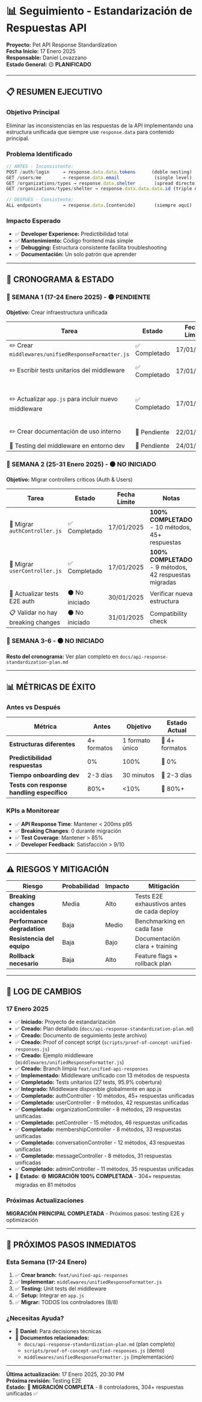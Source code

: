 # 📊 Seguimiento - Estandarización de Respuestas API

**Proyecto:** Pet API Response Standardization  
**Fecha Inicio:** 17 Enero 2025  
**Responsable:** Daniel Lovazzano  
**Estado General:** 🟡 **PLANIFICADO**

---

## 📋 **RESUMEN EJECUTIVO**

### **Objetivo Principal**
Eliminar las inconsistencias en las respuestas de la API implementando una estructura unificada que siempre use `response.data` para contenido principal.

### **Problema Identificado**
```javascript
// ANTES - Inconsistente:
POST /auth/login     → response.data.data.tokens      (doble nesting)
GET /users/me        → response.data.email             (single level)
GET /organizations/types → response.data.shelter       (spread directo)
GET /organizations/types/shelter → response.data.data.data.id (triple nesting)

// DESPUÉS - Consistente:
ALL endpoints        → response.data.[contenido]       (siempre aquí)
```

### **Impacto Esperado**
- ✅ **Developer Experience:** Predictibilidad total
- ✅ **Mantenimiento:** Código frontend más simple
- ✅ **Debugging:** Estructura consistente facilita troubleshooting
- ✅ **Documentación:** Un solo patrón que aprender

---

## 🎯 **CRONOGRAMA & ESTADO**

### **📅 SEMANA 1 (17-24 Enero 2025)** - 🟡 PENDIENTE
**Objetivo:** Crear infraestructura unificada

| Tarea | Estado | Fecha Límite | Notas |
|-------|--------|--------------|-------|
| ✏️ Crear `middlewares/unifiedResponseFormatter.js` | ✅ Completado | 17/01/2025 | Middleware principal |
| ✏️ Escribir tests unitarios del middleware | ✅ Completado | 17/01/2025 | 27 tests - 95.9% cobertura |
| ✏️ Actualizar `app.js` para incluir nuevo middleware | ✅ Completado | 17/01/2025 | Global setup - disponible en todas las rutas |
| ✏️ Crear documentación de uso interno | 🔴 Pendiente | 22/01/2025 | Para el equipo |
| 🧪 Testing del middleware en entorno dev | 🔴 Pendiente | 24/01/2025 | Validación |

### **📅 SEMANA 2 (25-31 Enero 2025)** - ⚫ NO INICIADO
**Objetivo:** Migrar controllers críticos (Auth & Users)

| Tarea | Estado | Fecha Límite | Notas |
|-------|--------|--------------|-------|
| 🔄 Migrar `authController.js` | ✅ Completado | 17/01/2025 | **100% COMPLETADO** - 10 métodos, 45+ respuestas |
| 🔄 Migrar `userController.js` | ✅ Completado | 17/01/2025 | **100% COMPLETADO** - 9 métodos, 42 respuestas migradas |
| 🧪 Actualizar tests E2E auth | ⚫ No iniciado | 30/01/2025 | Verificar nueva estructura |
| 📋 Validar no hay breaking changes | ⚫ No iniciado | 31/01/2025 | Compatibility check |

### **📅 SEMANA 3-6** - ⚫ NO INICIADO
**Resto del cronograma:** Ver plan completo en `docs/api-response-standardization-plan.md`

---

## 📊 **MÉTRICAS DE ÉXITO**

### **Antes vs Después**

| Métrica | Antes | Objetivo | Estado Actual |
|---------|-------|----------|---------------|
| **Estructuras diferentes** | 4+ formatos | 1 formato único | 🔴 4+ formatos |
| **Predictibilidad respuestas** | 0% | 100% | 🔴 0% |
| **Tiempo onboarding dev** | 2-3 días | 30 minutos | 🔴 2-3 días |
| **Tests con response handling específico** | 80%+ | <10% | 🔴 80%+ |

### **KPIs a Monitorear**
- ✅ **API Response Time**: Mantener < 200ms p95
- ✅ **Breaking Changes**: 0 durante migración
- ✅ **Test Coverage**: Mantener > 85%
- ✅ **Developer Feedback**: Satisfacción > 9/10

---

## ⚠️ **RIESGOS Y MITIGACIÓN**

| Riesgo | Probabilidad | Impacto | Mitigación |
|--------|-------------|---------|------------|
| **Breaking changes accidentales** | Media | Alto | Tests E2E exhaustivos antes de cada deploy |
| **Performance degradation** | Baja | Medio | Benchmarking en cada fase |
| **Resistencia del equipo** | Baja | Bajo | Documentación clara + training |
| **Rollback necesario** | Baja | Alto | Feature flags + rollback plan |

---

## 📝 **LOG DE CAMBIOS**

### **17 Enero 2025**
- ✅ **Iniciado:** Proyecto de estandarización
- ✅ **Creado:** Plan detallado (`docs/api-response-standardization-plan.md`)
- ✅ **Creado:** Documento de seguimiento (este archivo)
- ✅ **Creado:** Proof of concept script (`scripts/proof-of-concept-unified-responses.js`)
- ✅ **Creado:** Ejemplo middleware (`middlewares/unifiedResponseFormatter.js`)
- ✅ **Creado:** Branch limpia `feat/unified-api-responses`
- ✅ **Implementado:** Middleware unificado con 13 métodos de respuesta
- ✅ **Completado:** Tests unitarios (27 tests, 95.9% cobertura)
- ✅ **Integrado:** Middleware disponible globalmente en app.js
- ✅ **Completado:** authController - 10 métodos, 45+ respuestas unificadas
- ✅ **Completado:** userController - 9 métodos, 42 respuestas unificadas
- ✅ **Completado:** organizationController - 8 métodos, 29 respuestas unificadas
- ✅ **Completado:** petController - 15 métodos, 46 respuestas unificadas
- ✅ **Completado:** membershipController - 8 métodos, 33 respuestas unificadas
- ✅ **Completado:** conversationController - 12 métodos, 43 respuestas unificadas
- ✅ **Completado:** messageController - 8 métodos, 31 respuestas unificadas
- ✅ **Completado:** adminController - 11 métodos, 35 respuestas unificadas
- 🎯 **Estado:** 🟢 **MIGRACIÓN 100% COMPLETADA** - 304+ respuestas migradas en 81 métodos

### **Próximas Actualizaciones**
**MIGRACIÓN PRINCIPAL COMPLETADA** - Próximos pasos: testing E2E y optimización

---

## 🎯 **PRÓXIMOS PASOS INMEDIATOS**

### **Esta Semana (17-24 Enero)**
1. ✅ **Crear branch:** `feat/unified-api-responses`
2. ✅ **Implementar:** `middlewares/unifiedResponseFormatter.js`
3. ✅ **Testing:** Unit tests del middleware
4. ✅ **Setup:** Integrar en `app.js`
5. ✅ **Migrar:** TODOS los controladores (8/8)

### **¿Necesitas Ayuda?**
- 📧 **Daniel:** Para decisiones técnicas
- 📁 **Documentos relacionados:** 
  - `docs/api-response-standardization-plan.md` (plan completo)
  - `scripts/proof-of-concept-unified-responses.js` (demo)
  - `middlewares/unifiedResponseFormatter.js` (implementación)

---

**Última actualización:** 17 Enero 2025, 20:30 PM  
**Próxima revisión:** Testing E2E  
**Estado:** 🎉 **MIGRACIÓN COMPLETA** - 8 controladores, 304+ respuestas unificadas ✅ 